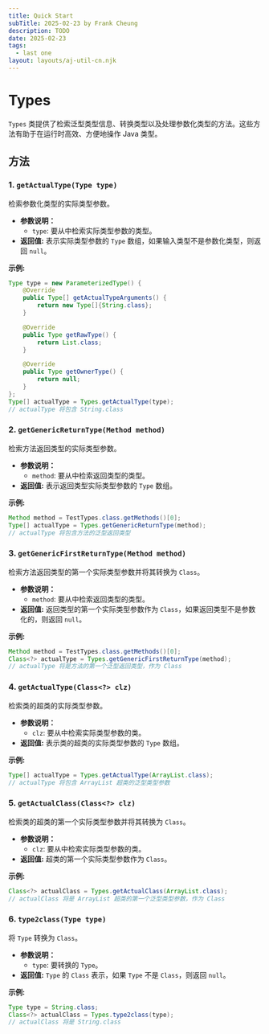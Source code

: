 ```yaml
---
title: Quick Start
subTitle: 2025-02-23 by Frank Cheung
description: TODO
date: 2025-02-23
tags:
  - last one
layout: layouts/aj-util-cn.njk
---
```


# Types
`Types` 类提供了检索泛型类型信息、转换类型以及处理参数化类型的方法。这些方法有助于在运行时高效、方便地操作 Java 类型。

## 方法

### 1. `getActualType(Type type)`

检索参数化类型的实际类型参数。

*   **参数说明：**
    *   `type`: 要从中检索实际类型参数的类型。
*   **返回值:** 表示实际类型参数的 `Type` 数组，如果输入类型不是参数化类型，则返回 `null`。

**示例:**

```java
Type type = new ParameterizedType() {
    @Override
    public Type[] getActualTypeArguments() {
        return new Type[]{String.class};
    }

    @Override
    public Type getRawType() {
        return List.class;
    }

    @Override
    public Type getOwnerType() {
        return null;
    }
};
Type[] actualType = Types.getActualType(type);
// actualType 将包含 String.class
```

### 2. `getGenericReturnType(Method method)`

检索方法返回类型的实际类型参数。

*   **参数说明：**
    *   `method`: 要从中检索返回类型的类型。
*   **返回值:** 表示返回类型实际类型参数的 `Type` 数组。

**示例:**

```java
Method method = TestTypes.class.getMethods()[0];
Type[] actualType = Types.getGenericReturnType(method);
// actualType 将包含方法的泛型返回类型
```

### 3. `getGenericFirstReturnType(Method method)`

检索方法返回类型的第一个实际类型参数并将其转换为 `Class`。

*   **参数说明：**
    *   `method`: 要从中检索返回类型的类型。
*   **返回值:** 返回类型的第一个实际类型参数作为 `Class`，如果返回类型不是参数化的，则返回 `null`。

**示例:**

```java
Method method = TestTypes.class.getMethods()[0];
Class<?> actualType = Types.getGenericFirstReturnType(method);
// actualType 将是方法的第一个泛型返回类型，作为 Class
```

### 4. `getActualType(Class<?> clz)`

检索类的超类的实际类型参数。

*   **参数说明：**
    *   `clz`: 要从中检索实际类型参数的类。
*   **返回值:** 表示类的超类的实际类型参数的 `Type` 数组。

**示例:**

```java
Type[] actualType = Types.getActualType(ArrayList.class);
// actualType 将包含 ArrayList 超类的泛型类型参数
```

### 5. `getActualClass(Class<?> clz)`

检索类的超类的第一个实际类型参数并将其转换为 `Class`。

*   **参数说明：**
    *   `clz`: 要从中检索实际类型参数的类。
*   **返回值:** 超类的第一个实际类型参数作为 `Class`。

**示例:**

```java
Class<?> actualClass = Types.getActualClass(ArrayList.class);
// actualClass 将是 ArrayList 超类的第一个泛型类型参数，作为 Class
```

### 6. `type2class(Type type)`

将 `Type` 转换为 `Class`。

*   **参数说明：**
    *   `type`: 要转换的 `Type`。
*   **返回值:** `Type` 的 `Class` 表示，如果 `Type` 不是 `Class`，则返回 `null`。

**示例:**

```java
Type type = String.class;
Class<?> actualClass = Types.type2class(type);
// actualClass 将是 String.class
```
